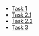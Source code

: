 * [Task 1](https://github.com/Z-ZW-WXQ/course/tree/master/Task1)  
* [Task 2.1](https://github.com/Z-ZW-WXQ/course/tree/master/Task2.1)  
* [Task 2.2](https://github.com/Z-ZW-WXQ/course/tree/master/Task2.2)  
* [Task 3](https://github.com/Z-ZW-WXQ/course/tree/master/Task3) 
